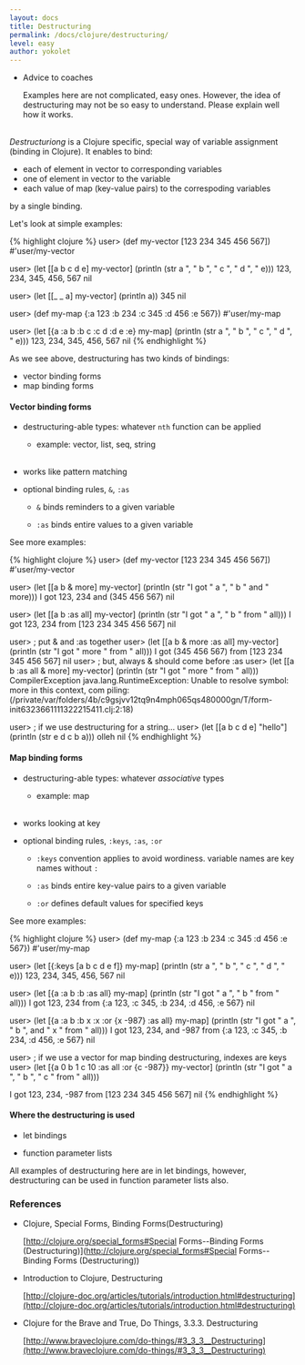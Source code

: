 ```yaml
---
layout: docs
title: Destructuring
permalink: /docs/clojure/destructuring/
level: easy
author: yokolet
---
```


- Advice to coaches

    Examples here are not complicated, easy ones.
    However, the idea of destructuring may not be so easy to understand.
    Please explain well how it works.<br/><br/>


*Destructuriong* is a Clojure specific, special way of variable assignment (binding in Clojure).
It enables to bind:

  - each of element in vector to corresponding variables
  - one of element in vector to the variable
  - each value of map (key-value pairs) to the correspoding variables

by a single binding.


Let's look at simple examples:

{% highlight clojure %}
user> (def my-vector [123 234 345 456 567])
#'user/my-vector

user> (let [[a b c d e] my-vector]
        (println (str a ", " b ", " c ", " d ", " e)))
123, 234, 345, 456, 567
nil

user> (let [[_ _ a] my-vector]
        (println a))
345
nil

user> (def my-map {:a 123 :b 234 :c 345 :d 456 :e 567})
#'user/my-map

user> (let [{a :a b :b c :c d :d e :e} my-map]
        (println (str a ", " b ", " c ", " d ", " e)))
123, 234, 345, 456, 567
nil
{% endhighlight %}

As we see above, destructuring has two kinds of bindings:

  - vector binding forms
  - map binding forms



#### Vector binding forms

  - destructuring-able types: whatever `nth` function can be applied

    - example: vector, list, seq, string<br/><br/>

  - works like pattern matching

  - optional binding rules, `&`, `:as`

    - `&`  binds reminders to a given variable

    - `:as`  binds entire values to a given variable

  See more examples:

{% highlight clojure %}
user> (def my-vector [123 234 345 456 567])
#'user/my-vector

user> (let [[a b & more] my-vector]
        (println (str "I got " a ", " b " and " more)))
I got 123, 234 and (345 456 567)
nil

user> (let [[a b :as all] my-vector]
        (println (str "I got " a ", " b " from " all)))
I got 123, 234 from [123 234 345 456 567]
nil

user> ; put & and :as together
user> (let [[a b & more :as all] my-vector]
        (println (str "I got " more " from " all)))
I got (345 456 567) from [123 234 345 456 567]
nil
user> ; but, always & should come before :as
user> (let [[a b :as all & more] my-vector]
        (println (str "I got " more " from " all)))
CompilerException java.lang.RuntimeException: Unable to resolve symbol: more in this context, com
piling:(/private/var/folders/4b/c9gsjvv12tq9n4mph065qs480000gn/T/form-init6323661111322215411.clj:2:18)

user> ; if we use destructuring for a string...
user> (let [[a b c d e] "hello"]
        (println (str e d c b a)))
olleh
nil
{% endhighlight %}
<br/>

#### Map binding forms

  - destructuring-able types: whatever *associative* types

    - example: map<br/><br/>

  - works looking at key

  - optional binding rules, `:keys`, `:as`, `:or`

    - `:keys` convention applies to avoid wordiness. variable names are key names without `:`

    - `:as`  binds entire key-value pairs to a given variable

    - `:or`  defines default values for specified keys


  See more examples:

{% highlight clojure %}
user> (def my-map {:a 123 :b 234 :c 345 :d 456 :e 567})
#'user/my-map

user> (let [{:keys [a b c d e f]} my-map]
        (println (str a ", " b ", " c ", " d ", " e)))
123, 234, 345, 456, 567
nil

user> (let [{a :a b :b :as all} my-map]
        (println (str "I got " a ", " b " from " all)))
I got 123, 234 from {:a 123, :c 345, :b 234, :d 456, :e 567}
nil

user> (let [{a :a b :b x :x :or {x -987} :as all} my-map]
        (println (str "I got " a ", " b ", and " x " from " all)))
I got 123, 234, and -987 from {:a 123, :c 345, :b 234, :d 456, :e 567}
nil

user> ; if we use a vector for map binding destructuring, indexes are keys
user> (let [{a 0 b 1 c 10 :as all :or {c -987}} my-vector]
        (println (str "I got " a ", " b ", " c " from " all)))

I got 123, 234, -987 from [123 234 345 456 567]
nil
{% endhighlight %}
<br/>

#### Where the destructuring is used

  - let bindings

  - function parameter lists

  All examples of destructuring here are in let bindings,
  however, destructuring can be used in function parameter lists also.


### References

- Clojure, Special Forms, Binding Forms(Destructuring)

    [http://clojure.org/special_forms#Special Forms--Binding Forms (Destructuring)](http://clojure.org/special_forms#Special Forms--Binding Forms (Destructuring))


- Introduction to Clojure, Destructuring

    [http://clojure-doc.org/articles/tutorials/introduction.html#destructuring](http://clojure-doc.org/articles/tutorials/introduction.html#destructuring)

- Clojure for the Brave and True, Do Things, 3.3.3. Destructuring

    [http://www.braveclojure.com/do-things/#3_3_3__Destructuring](http://www.braveclojure.com/do-things/#3_3_3__Destructuring)